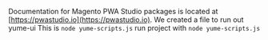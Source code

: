 Documentation for Magento PWA Studio packages is located at [https://pwastudio.io](https://pwastudio.io).
We created a file to run out yume-ui 
This is `node yume-scripts.js`
run project with `node yume-scripts.js`